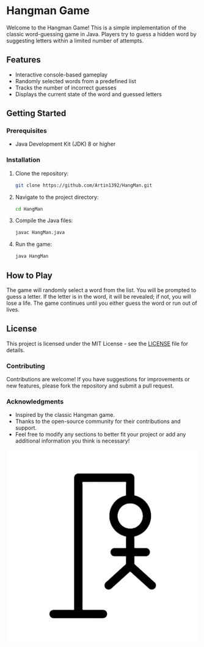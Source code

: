 # Hangman Game

Welcome to the Hangman Game! This is a simple implementation of the classic word-guessing game in Java. Players try to guess a hidden word by suggesting letters within a limited number of attempts.

## Features

- Interactive console-based gameplay
- Randomly selected words from a predefined list
- Tracks the number of incorrect guesses
- Displays the current state of the word and guessed letters

## Getting Started

### Prerequisites

- Java Development Kit (JDK) 8 or higher

### Installation

1. Clone the repository:
   ```bash
   git clone https://github.com/Artin1392/HangMan.git
   ```
2. Navigate to the project directory:
   ```bash
   cd HangMan 
   ``` 

3. Compile the Java files:
   ```bash
   javac HangMan.java
   ``` 

4. Run the game:
   ```bash
   java HangMan
   ```



## How to Play
The game will randomly select a word from the list.
You will be prompted to guess a letter.
If the letter is in the word, it will be revealed; if not, you will lose a life.
The game continues until you either guess the word or run out of lives. 

## License
This project is licensed under the MIT License - see the [LICENSE](https://github.com/Artin1392/HangMan?tab=MIT-1-ov-file) file for details.

### Contributing
Contributions are welcome! If you have suggestions for improvements or new features, please fork the repository and submit a pull request.

### Acknowledgments
- Inspired by the classic Hangman game.
- Thanks to the open-source community for their contributions and support.
- Feel free to modify any sections to better fit your project or add any additional information you think is necessary!

![HangMan](hangman.png)